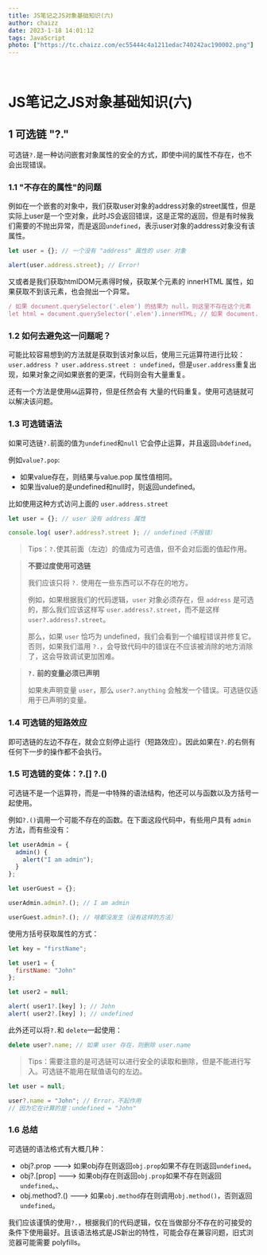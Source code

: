 ```yaml
---
title: JS笔记之JS对象基础知识(六)
author: chaizz
date: 2023-1-18 14:01:12
tags: JavaScript
photo: ["https://tc.chaizz.com/ec55444c4a1211edac740242ac190002.png"]
---
```


​          

<!--more-->

# JS笔记之JS对象基础知识(六)

## 1 可选链 "?."

可选链`?.`是一种访问嵌套对象属性的安全的方式，即使中间的属性不存在，也不会出现错误。

### 1.1 "不存在的属性"的问题

例如在一个嵌套的对象中，我们获取user对象的address对象的street属性，但是实际上user是一个空对象，此时JS会返回错误，这是正常的返回，但是有时候我们需要的不抛出异常，而是返回`undefined`，表示user对象的address对象没有该属性。

```js
let user = {}; // 一个没有 "address" 属性的 user 对象

alert(user.address.street); // Error!
```

又或者是我们获取htmlDOM元素得时候，获取某个元素的 innerHTML 属性，如果获取不到该元素，也会抛出一个异常。

```js
/ 如果 document.querySelector('.elem') 的结果为 null，则这里不存在这个元素
let html = document.querySelector('.elem').innerHTML; // 如果 document.querySelector('.elem') 的结果为 null，则会出现错误
```

### 1.2 如何去避免这一问题呢？

可能比较容易想到的方法就是获取到该对象以后，使用三元运算符进行比较：`user.address ? user.address.street : undefined`，但是`user.address`重复出现，如果对象之间如果嵌套的更深，代码则会有大量重复。

还有一个方法是使用`&&`运算符，但是任然会有 大量的代码重复。使用可选链就可以解决该问题。

### 1.3 可选链语法

如果可选链`?.`前面的值为`undefined`和`null` 它会停止运算，并且返回`ubdefined`。

例如`value?.pop`:

- 如果value存在，则结果与value.pop 属性值相同。
- 如果当value的是undefined和null时，则返回undefined。

比如使用这种方式访问上面的 `user.address.street`

```js
let user = {}; // user 没有 address 属性

console.log( user?.address?.street ); // undefined（不报错）
```

> Tips：`?.`使其前面（左边）的值成为可选值，但不会对后面的值起作用。

> **不要过度使用可选链**
>
> 我们应该只将 `?.` 使用在一些东西可以不存在的地方。
>
> 例如，如果根据我们的代码逻辑，`user` 对象必须存在，但 `address` 是可选的，那么我们应该这样写 `user.address?.street`，而不是这样 `user?.address?.street`。
>
> 那么，如果 `user` 恰巧为 undefined，我们会看到一个编程错误并修复它。否则，如果我们滥用 `?.`，会导致代码中的错误在不应该被消除的地方消除了，这会导致调试更加困难。

> **`?.` 前的变量必须已声明**
>
> 如果未声明变量 `user`，那么 `user?.anything` 会触发一个错误。可选链仅适用于已声明的变量。



### 1.4 可选链的短路效应

即可选链的左边不存在，就会立刻停止运行（短路效应）。因此如果在`?.`的右侧有任何下一步的操作都不会执行。

### 1.5 可选链的变体：?.[] ?.()

可选链不是一个运算符，而是一中特殊的语法结构，他还可以与函数以及方括号一起使用。

例如`?.()`调用一个可能不存在的函数。在下面这段代码中，有些用户具有 `admin` 方法，而有些没有：

```js
let userAdmin = {
  admin() {
    alert("I am admin");
  }
};

let userGuest = {};

userAdmin.admin?.(); // I am admin

userGuest.admin?.(); // 啥都没发生（没有这样的方法）
```

使用方括号获取属性的方式：

```js
let key = "firstName";

let user1 = {
  firstName: "John"
};

let user2 = null;

alert( user1?.[key] ); // John
alert( user2?.[key] ); // undefined
```

此外还可以将`?.`和 `delete`一起使用：

```js
delete user?.name; // 如果 user 存在，则删除 user.name
```



> Tips：需要注意的是可选链可以进行安全的读取和删除，但是不能进行写入。可选链不能用在赋值语句的左边。

```js
let user = null;

user?.name = "John"; // Error，不起作用
// 因为它在计算的是：undefined = "John"
```



### 1.6 总结

可选链的语法格式有大概几种：

- obj?.prop    ---> 如果obj存在则返回`obj.prop`如果不存在则返回`undefined`。
- obj?.[prop]  ---> 如果obj存在则返回`obj.prop`如果不存在则返回`undefined`。、
- obj.method?.()  ---> 如果`obj.method`存在则调用`obj.method()`，否则返回 `undefined`。

我们应该谨慎的使用`?.`，根据我们的代码逻辑，仅在当做部分不存在的可接受的条件下使用最好。且该语法格式是JS新出的特性，可能会存在兼容问题，旧式浏览器可能需要 polyfills。